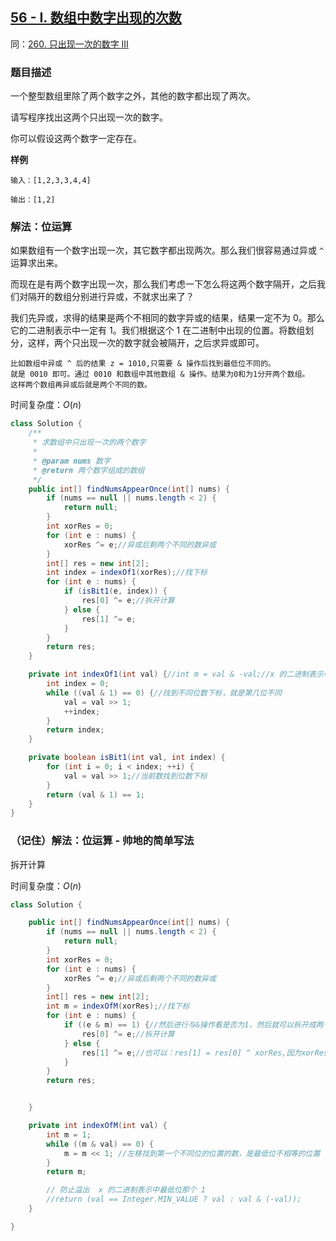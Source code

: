 ## [56 - I. 数组中数字出现的次数](https://leetcode.cn/problems/single-number-iii/description/)
同：[260. 只出现一次的数字 III](https://leetcode.cn/problems/single-number-iii/description/)
### 题目描述

一个整型数组里除了两个数字之外，其他的数字都出现了两次。

请写程序找出这两个只出现一次的数字。

你可以假设这两个数字一定存在。

**样例**

```
输入：[1,2,3,3,4,4]

输出：[1,2]
```

### 解法：位运算

如果数组有一个数字出现一次，其它数字都出现两次。那么我们很容易通过异或 `^` 运算求出来。

而现在是有两个数字出现一次，那么我们考虑一下怎么将这两个数字隔开，之后我们对隔开的数组分别进行异或，不就求出来了？

我们先异或，求得的结果是两个不相同的数字异或的结果，结果一定不为 0。那么它的二进制表示中一定有 1。我们根据这个 1 在二进制中出现的位置。将数组划分，这样，两个只出现一次的数字就会被隔开，之后求异或即可。
````
比如数组中异或 ^ 后的结果 z = 1010,只需要 & 操作后找到最低位不同的。
就是 0010 即可。通过 0010 和数组中其他数组 & 操作。结果为0和为1分开两个数组。
这样两个数组再异或后就是两个不同的数。
````

时间复杂度：$O(n)$
```java
class Solution {
    /**
     * 求数组中只出现一次的两个数字
     *
     * @param nums 数字
     * @return 两个数字组成的数组
     */
    public int[] findNumsAppearOnce(int[] nums) {
        if (nums == null || nums.length < 2) {
            return null;
        }
        int xorRes = 0;
        for (int e : nums) {
            xorRes ^= e;//异或后剩两个不同的数异或
        }
        int[] res = new int[2];
        int index = indexOf1(xorRes);//找下标
        for (int e : nums) {
            if (isBit1(e, index)) {
                res[0] ^= e;//拆开计算
            } else {
                res[1] ^= e;
            }
        }
        return res;
    }

    private int indexOf1(int val) {//int m = val & -val;//x 的二进制表示中最低位那个 1
        int index = 0;
        while ((val & 1) == 0) {//找到不同位数下标，就是第几位不同
            val = val >> 1;
            ++index;
        }
        return index;
    }

    private boolean isBit1(int val, int index) {
        for (int i = 0; i < index; ++i) {
            val = val >> 1;//当前数找到位数下标
        }
        return (val & 1) == 1;
    }
}

```
### （记住）解法：位运算 - 帅地的简单写法
拆开计算

时间复杂度：$O(n)$
````java
class Solution {

    public int[] findNumsAppearOnce(int[] nums) {
        if (nums == null || nums.length < 2) {
            return null;
        }
        int xorRes = 0;
        for (int e : nums) {
            xorRes ^= e;//异或后剩两个不同的数异或
        }
        int[] res = new int[2];
        int m = indexOfM(xorRes);//找下标
        for (int e : nums) {
            if ((e & m) == 1) {//然后进行与&操作看是否为1，然后就可以拆开成两个数组进行^操作，相同的会消掉，留下不同的，两个数组不同的就是两个不同的数
                res[0] ^= e;//拆开计算
            } else {
                res[1] ^= e;//也可以：res[1] = res[0] ^ xorRes,因为xorRes本来就是e0 ^ e1来的
            }
        }
        return res;


    }

    private int indexOfM(int val) {
        int m = 1;
        while ((m & val) == 0) {
            m = m << 1; //左移找到第一个不同位的位置的数，是最低位不相等的位置
        }
        return m;

        // 防止溢出  x 的二进制表示中最低位那个 1
        //return (val == Integer.MIN_VALUE ? val : val & (-val));
    }

}
````
